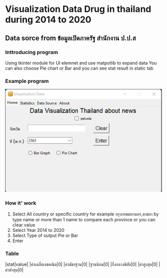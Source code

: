 # Visualization Data Drug in thailand during 2014 to 2020 
## Data sorce from ข้อมูลเปิดภาครัฐ สำนักงาน ป.ป.ส

### Inttroducing program 
Using tkinter module for UI elemnet and use matpotlib to expand data
You can also choose Pie chart or Bar and you can see stat result in static tab

### Example program
!['Home'](docs/image/home1.png)

### How it' work
1. Select All country or specific country for example กรุงเทพมหานคร,สงขลา by type name or more than 1 name to compare each province or you can clear value
2. Select Year 2014 to 2020 
3. Select Type of output Pie or Bar
4. Enter 

### Table
|stat|value|
|ค่าเฉลี่ยเลขคณิต|0|
|ค่ามัธยฐาน|0|
|ฐานนิยม|0|
|กึ่งกลางพิสัย|0|
|ค่าสูงสุด|0|
|ค่าต่ำสุด|0|
